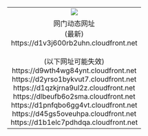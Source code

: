 ﻿<table>
  <tr></tr>
  <tr><td colspan=2 align=center><img src="https://d1v3j600rb2uhn.cloudfront.net/Up/oGate.jpg" /></td></tr>
  <tr><td colspan=2 align=center>网门动态网址<br/>(最新)
<br>https://d1v3j600rb2uhn.cloudfront.net
<br/><br/>(以下网址可能失效)
<br>https://d9wth4wg84ynt.cloudfront.net
<br>https://d2yrso1bykvut7.cloudfront.net
<br>https://d1qzkjrna9ul2z.cloudfront.net
<br>https://dlbeufb6o2sma.cloudfront.net
<br>https://d1pnfqbo6gg4vt.cloudfront.net
<br>https://d45gs5oveuhpa.cloudfront.net
<br>https://d1b1elc7pdhdqa.cloudfront.net
    </td>
  </tr>
</table>
